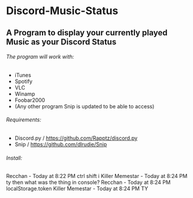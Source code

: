 # Discord-Music-Status
## A Program to display your currently played Music as your Discord Status

###### The program will work with:
- iTunes
- Spotify
- VLC
- Winamp
- Foobar2000
- (Any other program Snip is updated to be able to access)

###### Requirements:
- Discord.py / https://github.com/Rapptz/discord.py
- Snip / https://github.com/dlrudie/Snip

###### Install:
Recchan - Today at 8:22 PM
ctrl shift i
Killer Memestar - Today at 8:24 PM
ty
then what was the thing in console?
Recchan - Today at 8:24 PM
localStorage.token
Killer Memestar - Today at 8:24 PM
TY
